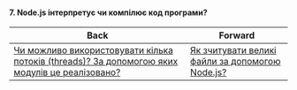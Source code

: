 #### 7. Node.js інтерпретує чи компілює код програми?



| Back | Forward |
|---|---|
| [Чи можливо використовувати кілька потоків (threads)? За допомогою яких модулів це реалізовано?](/ua/junior/nodejs/can-multiple-threads-be-used-which-modules-are-used-to-implement-this.md)  | [Як зчитувати великі файли за допомогою Node.js?](/ua/junior/nodejs/how-to-read-large-files-with-nodejs.md) |